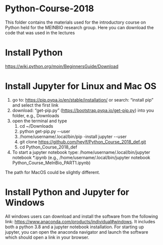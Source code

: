 # Python-Course-2018
This folder contains the materials used for the introductory course on Python held for the MEINBIO research group.
Here you can download the code that was used in the lectures 

# Install Python
https://wiki.python.org/moin/BeginnersGuide/Download

# Install Jupyter for Linux and Mac OS
1) go to: https://pip.pypa.io/en/stable/installation/
    or search: “install pip” and select the first link
2) download: “get-pip.py” (https://bootstrap.pypa.io/get-pip.py) into you folder, e.g., Downloads
3) open the terminal and type
    1) cd ~/Downloads
    2) python get-pip.py --user
    3) /home/username/.local/bin/pip -install jupyter --user
    4) git clone https://github.com/heylf/Python_Course_2018_def.git
    5) cd Python_Course_2018_def
4) To start a jupyter notebook type: /home/username/.local/bin/jupyter notebook *.ipynb
(e.g., /home/username/.local/bin/jupyter notebook Python_Course_MeInBio_PART1.ipynb)

The path for MacOS could be slightly different.

# Install Python and Jupyter for Windows
All windows users can download and install the software from the following link: https://www.anaconda.com/products/individual#windows. It includes both a python 3.8 and a jupyter notebook installation. For starting up jupyter, you can open the anaconda navigator and launch the software which should open a link in your browser.
